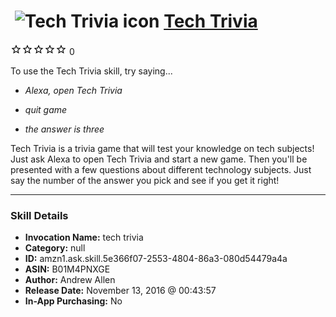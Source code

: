 # &nbsp;<img src="skill_icon" alt="Tech Trivia icon" width="36"> [Tech Trivia](http://alexa.amazon.com/#skills/amzn1.ask.skill.5e366f07-2553-4804-86a3-080d54479a4a)
![0 stars](../../images/ic_star_border_black_18dp_1x.png)![0 stars](../../images/ic_star_border_black_18dp_1x.png)![0 stars](../../images/ic_star_border_black_18dp_1x.png)![0 stars](../../images/ic_star_border_black_18dp_1x.png)![0 stars](../../images/ic_star_border_black_18dp_1x.png) 0

To use the Tech Trivia skill, try saying...

* *Alexa, open Tech Trivia*

* *quit game*

* *the answer is three*

Tech Trivia is a trivia game that will test your knowledge on tech subjects! Just ask Alexa to open Tech Trivia and start a new game. Then you'll be presented with a few questions about different technology subjects. Just say the number of the answer you pick and see if you get it right!

***

### Skill Details

* **Invocation Name:** tech trivia
* **Category:** null
* **ID:** amzn1.ask.skill.5e366f07-2553-4804-86a3-080d54479a4a
* **ASIN:** B01M4PNXGE
* **Author:** Andrew Allen
* **Release Date:** November 13, 2016 @ 00:43:57
* **In-App Purchasing:** No
